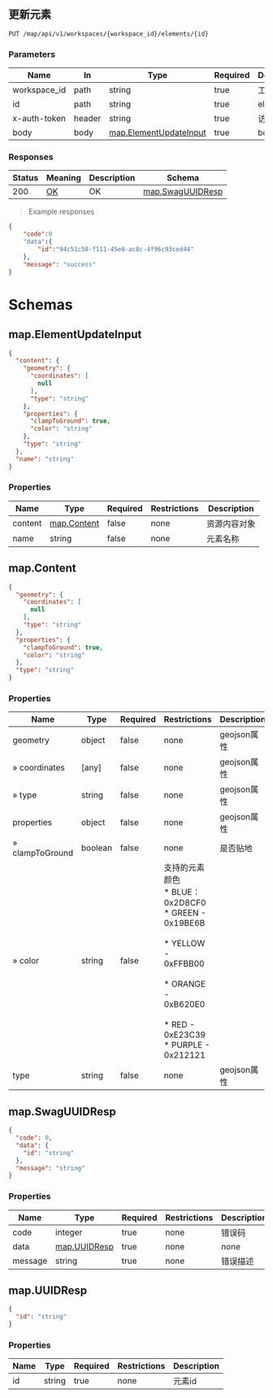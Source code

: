 ## 更新元素
<a id="opIdgeo-resource-openAPI-update"></a>
`PUT /map/api/v1/workspaces/{workspace_id}/elements/{id}`
<h3 id="更新元素-parameters">Parameters</h3>

|Name|In|Type|Required|Description|
|---|---|---|---|---|
|workspace_id|path|string|true|工作空间id|
|id|path|string|true|element id|
|x-auth-token|header|string|true|访问令牌|
|body|body|[map.ElementUpdateInput](#schemamap.elementupdateinput)|true|body|


<h3 id="更新元素-responses">Responses</h3>

|Status|Meaning|Description|Schema|
|---|---|---|---|
|200|[OK](https://tools.ietf.org/html/rfc7231#section-6.3.1)|OK|[map.SwagUUIDResp](#schemamap.swaguuidresp)|
> Example responses
```json
{
	"code":0
   	"data":{
    	"id":"94c51c50-f111-45e8-ac8c-4f96c93ced44"
    },
    "message": "success"
}

```
# Schemas

<h2 id="tocS_map.ElementUpdateInput">map.ElementUpdateInput</h2>
<!-- backwards compatibility -->
<a id="schemamap.elementupdateinput"></a>
<a id="schema_map.ElementUpdateInput"></a>
<a id="tocSmap.elementupdateinput"></a>
<a id="tocsmap.elementupdateinput"></a>

```json
{
  "content": {
    "geometry": {
      "coordinates": [
        null
      ],
      "type": "string"
    },
    "properties": {
      "clampToGround": true,
      "color": "string"
    },
    "type": "string"
  },
  "name": "string"
}

```

### Properties

|Name|Type|Required|Restrictions|Description|
|---|---|---|---|---|
|content|[map.Content](#schemamap.content)|false|none|资源内容对象|
|name|string|false|none|元素名称|

<h2 id="tocS_map.Content">map.Content</h2>
<!-- backwards compatibility -->
<a id="schemamap.content"></a>
<a id="schema_map.Content"></a>
<a id="tocSmap.content"></a>
<a id="tocsmap.content"></a>

```json
{
  "geometry": {
    "coordinates": [
      null
    ],
    "type": "string"
  },
  "properties": {
    "clampToGround": true,
    "color": "string"
  },
  "type": "string"
}

```

### Properties

|Name|Type|Required|Restrictions|Description|
|---|---|---|---|---|
|geometry|object|false|none|geojson属性|
|» coordinates|[any]|false|none|geojson属性|
|» type|string|false|none|geojson属性|
|properties|object|false|none|geojson属性|
|» clampToGround|boolean|false|none|是否贴地|
|» color|string|false|支持的元素颜色<br>* BLUE：0x2D8CF0<br>* GREEN - 0x19BE6B<br><br>* YELLOW - 0xFFBB00<br><br>* ORANGE - 0xB620E0<br><br>* RED - 0xE23C39<br>* PURPLE - 0x212121||
|type|string|false|none|geojson属性|

<h2 id="tocS_map.SwagUUIDResp">map.SwagUUIDResp</h2>
<!-- backwards compatibility -->
<a id="schemamap.swaguuidresp"></a>
<a id="schema_map.SwagUUIDResp"></a>
<a id="tocSmap.swaguuidresp"></a>
<a id="tocsmap.swaguuidresp"></a>

```json
{
  "code": 0,
  "data": {
    "id": "string"
  },
  "message": "string"
}
```

### Properties
|Name|Type|Required|Restrictions|Description|
|---|---|---|---|---|
|code|integer|true|none|错误码|
|data|[map.UUIDResp](#schemamap.uuidresp)|true|none|none|
|message|string|true|none|错误描述|

<h2 id="tocS_map.UUIDResp">map.UUIDResp</h2>
<!-- backwards compatibility -->
<a id="schemamap.uuidresp"></a>
<a id="schema_map.UUIDResp"></a>
<a id="tocSmap.uuidresp"></a>
<a id="tocsmap.uuidresp"></a>

```json
{
  "id": "string"
}

```
### Properties

|Name|Type|Required|Restrictions|Description|
|---|---|---|---|---|
|id|string|true|none|元素id|